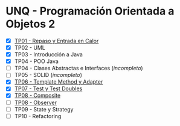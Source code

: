 # UNQ - Programación Orientada a Objetos 2

- [x] [TP01 - Repaso y Entrada en Calor](docs/tp01_repaso_y_entrada_en_calor/README.md)
- [x] TP02 - UML
- [x] TP03 - Introducción a Java
- [x] TP04 - POO Java
- [ ] TP04 - Clases Abstractas e Interfaces (_incompleto_)
- [ ] TP05 - SOLID (_incompleto_)
- [x] [TP06 - Template Method y Adapter](docs/tp06_template_method_y_adapter/README.md)
- [x] [TP07 - Test y Test Doubles](docs/tp07_test_y_test_doubles/README.md)
- [x] [TP08 - Composite](docs/tp08_composite/README.md)
- [ ] [TP08 - Observer](docs/tp08_observer/README.md)
- [ ] TP09 - State y Strategy
- [ ] TP10 - Refactoring
